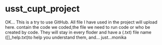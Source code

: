 # usst_cupt_project
OK...
This is a try to use GitHub.
All file I have used in the project will upload here.
contain the code we coded,the file we need to run code or who be created by code.
They will stay in every floder and have a (.txt) file name ([]_help.txt)to help you understand them,
and...
just...monika
